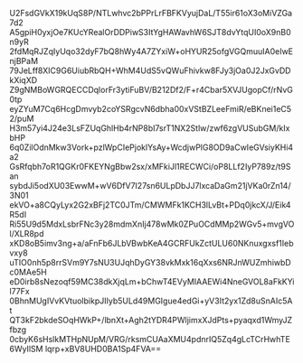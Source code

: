 U2FsdGVkX19kUqS8P/NTLwhvc2bPPrLrFBFKVyujDaL/T55ir61oX3oMiVZGa7d2
A5gpiH0yxjOe7KUcYRealOrDDPiwS3ItYgHAWavhW6SJT8dvYtqUI0oX9nB0n9yR
2fdMqRJZqIyUqo32dyF7bQ8hWy4A7ZYxiW+oHYUR25ofgVGQmuuIA0eIwEnjBPaM
79JeLff8XIC9G6UiubRbQH+WhM4UdS5vQWuFhivkw8FJy3jOa0J2JxGvDDkXiqXD
Z9gNMBoWGRQECCDqlorFr3ytiFuBV/B212Df2/F+r4Cbar5XVJUgopCf/rNvG0tp
eyZYuM7Cq6HcgDmvyb2coYSRgcvN6dbha00xVStBZLeeFmiR/eBKnei1eC52/puM
H3m57yi4J24e3LsFZUqGhlHb4rNP8bI7srT1NX2Stlw/zwf6zgVUSubGM/kIxbHP
6q0ZilOdnMkw3Vork+pzlWpCIePjoklYsAy+WcdjwPlG8OD9aCwIeGVsiyKHi4a2
GsRfqbh7oR1QGKr0FKEYNgBbw2sx/xMFkiJl1RECWCi/oP8LLf2IyP789z/t9San
sybdJi5odXU03EwwM+wV6DfV7I27sn6ULpDbJJ7lxcaDaGm21jVKa0rZn14/3N01
ekVO+a8CQyLyx2G2xBFj2TC0JTm/CMWMFk1KCH3lLvBt+PDq0jkcX/J/Eik4R5dI
Ri55U9d5MdxLsbrFNc3y28mdmXnIj478wMk0ZPuOCdMMp2WGv5+mvgVOl/XLR8pd
xKD8oB5imv3ng+a/aFnFb6JLbVBwbKeA4GCRFUkZctULU60NKnuxgxsf1Iebvxy8
uTIO0nh5p8rrSVm9Y7sNU3UJqhDyGY38vkMxk16qXxs6NRJnWUZmhiwbDc0MAe5H
eD0irb8sNezoqf59MC38dkXjqLm+bChwT4EVyMIAAEWi4NneGVOL8aFkKYil77Fx
0BhnMUgIVvKVtuolbikpJIIyb5ULd49MGIgue4edGi+yV3It2yx1Zd8uSnAIc5At
QT3kF2bkdeSOqHWkP+/lbnXt+Agh2tYDR4PWljimxXJdPts+pyaqxd1WmyJZfbzg
0cbyK6sHslkMTHpNUpM/VRG/rksmCUAaXMU4pdnrIQ5Zq4gLcTCrHwhTE6WyIlSM
lqrp+xBV8UHD0BA1Sp4FVA==
